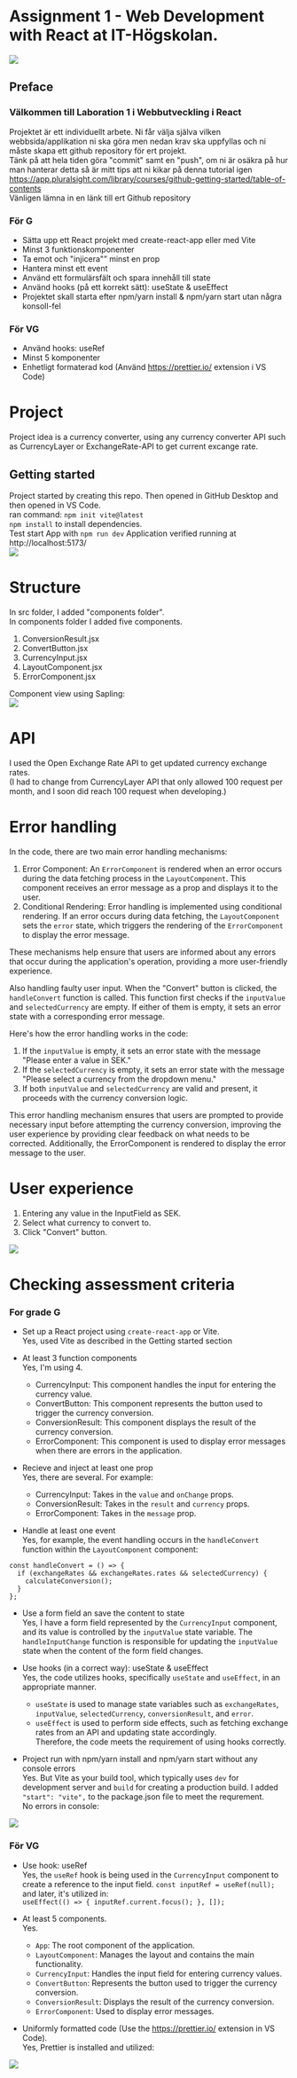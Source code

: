 # Assignment 1 - Web Development with React at IT-Högskolan.
<img src="./readmefiles/currency-exchange-converter_01.jpg">

## Preface
### Välkommen till Laboration 1 i Webbutveckling i React
Projektet är ett individuellt arbete.
Ni får välja själva vilken webbsida/applikation ni ska göra men nedan krav ska uppfyllas och ni måste skapa ett github repository för ert projekt.  
Tänk på att hela tiden göra "commit" samt en "push", om ni är osäkra på hur man hanterar detta så är mitt tips att ni kikar på denna tutorial igen https://app.pluralsight.com/library/courses/github-getting-started/table-of-contents  
Vänligen lämna in en länk till ert Github repository

### För G
* Sätta upp ett React projekt med create-react-app eller med Vite
* Minst 3 funktionskomponenter
* Ta emot och "injicera"” minst en prop
* Hantera minst ett event
* Använd ett formulärsfält och spara innehåll till state
* Använd hooks (på ett korrekt sätt): useState & useEffect
* Projektet skall starta efter npm/yarn install & npm/yarn start utan några konsoll-fel

### För VG
* Använd hooks: useRef
* Minst 5 komponenter
* Enhetligt formaterad kod (Använd https://prettier.io/ extension i VS Code)

# Project
Project idea is a currency converter, using any currency converter API such as CurrencyLayer or ExchangeRate-API to get current excange rate.

## Getting started
Project started by creating this repo. Then opened in GitHub Desktop and then opened in VS Code.  
ran command: `npm init vite@latest`  
`npm install` to install dependencies.  
Test start App with `npm run dev`
Application verified running at http://localhost:5173/  
<img src="./readmefiles/vite-react.jpg">

# Structure
In src folder, I added "components folder".  
In components folder I added five components.  
1. ConversionResult.jsx
2. ConvertButton.jsx
3. CurrencyInput.jsx
4. LayoutComponent.jsx
5. ErrorComponent.jsx

Component view using Sapling:  
<img src="./readmefiles/sapling.jpg">

# API
I used the Open Exchange Rate API to get updated currency exchange rates.  
(I had to change from CurrencyLayer API that only allowed 100 request per month, and I soon did reach 100 request when developing.)

# Error handling
In the code, there are two main error handling mechanisms:
1. Error Component: An `ErrorComponent` is rendered when an error occurs during the data fetching process in the `LayoutComponent`. This component receives an error message as a prop and displays it to the user.
3. Conditional Rendering: Error handling is implemented using conditional rendering. If an error occurs during data fetching, the `LayoutComponent` sets the `error` state, which triggers the rendering of the `ErrorComponent` to display the error message.

These mechanisms help ensure that users are informed about any errors that occur during the application's operation, providing a more user-friendly experience.

Also handling faulty user input. When the "Convert" button is clicked, the `handleConvert` function is called. This function first checks if the `inputValue` and `selectedCurrency` are empty. If either of them is empty, it sets an error state with a corresponding error message.

Here's how the error handling works in the code:
1. If the `inputValue` is empty, it sets an error state with the message "Please enter a value in SEK."
2. If the `selectedCurrency` is empty, it sets an error state with the message "Please select a currency from the dropdown menu."
3. If both `inputValue` and `selectedCurrency` are valid and present, it proceeds with the currency conversion logic.

This error handling mechanism ensures that users are prompted to provide necessary input before attempting the currency conversion, improving the user experience by providing clear feedback on what needs to be corrected. Additionally, the ErrorComponent is rendered to display the error message to the user.

# User experience
1. Entering any value in the InputField as SEK.
2. Select what currency to convert to.
3. Click "Convert" button.  
<img src="./readmefiles/currency-exchange-converter_02.jpg">

# Checking assessment criteria

### For grade G
* Set up a React project using `create-react-app` or Vite.  
Yes, used Vite as described in the Getting started section

* At least 3 function components  
Yes, I'm using 4.
    - CurrencyInput: This component handles the input for entering the currency value.
    - ConvertButton: This component represents the button used to trigger the currency conversion.
    - ConversionResult: This component displays the result of the currency conversion.
    - ErrorComponent: This component is used to display error messages when there are errors in the application.

* Recieve and inject at least one prop  
Yes, there are several. For example:  
    - CurrencyInput: Takes in the `value` and `onChange` props.
    - ConversionResult: Takes in the `result` and `currency` props.
    - ErrorComponent: Takes in the `message` prop.

* Handle at least one event  
Yes, for example, the event handling occurs in the `handleConvert` function within the `LayoutComponent` component:
```
const handleConvert = () => {
  if (exchangeRates && exchangeRates.rates && selectedCurrency) {
    calculateConversion();
  }
};
```

* Use a form field an save the content to state  
Yes, I have a form field represented by the `CurrencyInput` component, and its value is controlled by the `inputValue` state variable. The `handleInputChange` function is responsible for updating the `inputValue` state when the content of the form field changes.  

* Use hooks (in a correct way): useState & useEffect  
Yes, the code utilizes hooks, specifically `useState` and `useEffect`, in an appropriate manner.
    - `useState` is used to manage state variables such as `exchangeRates`, `inputValue`, `selectedCurrency`, `conversionResult`, and `error`.
    - `useEffect` is used to perform side effects, such as fetching exchange rates from an API and updating state accordingly.  
Therefore, the code meets the requirement of using hooks correctly.

* Project run with npm/yarn install and npm/yarn start without any console errors  
Yes. But Vite as your build tool, which typically uses `dev` for development server and `build` for creating a production build.
I added `"start": "vite",` to the package.json file to meet the requrement.  
No errors in console:  
<img src="./readmefiles/clean-console.jpg">

### För VG

* Use hook: useRef  
Yes, the `useRef` hook is being used in the `CurrencyInput` component to create a reference to the input field. 
`const inputRef = useRef(null);`  
and later, it's utilized in:  
`useEffect(() => { inputRef.current.focus(); }, []);`

* At least 5 components.  
Yes.
    - `App`: The root component of the application.
    - `LayoutComponent`: Manages the layout and contains the main functionality.
    - `CurrencyInput`: Handles the input field for entering currency values.
    - `ConvertButton`: Represents the button used to trigger the currency conversion.
    - `ConversionResult`: Displays the result of the currency conversion.
    - `ErrorComponent`: Used to display error messages.

* Uniformly formatted code (Use the https://prettier.io/ extension in VS Code).  
Yes, Prettier is installed and utilized:  
<img src="./readmefiles/prettier.jpg">